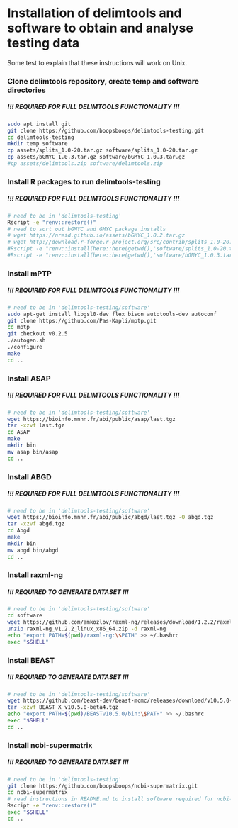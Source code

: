 # Installation of delimtools and software to obtain and analyse testing data

Some test to explain that these instructions will work on Unix.

### Clone delimtools repository, create temp and software directories
##### !!! REQUIRED FOR FULL DELIMTOOLS FUNCTIONALITY !!!
```bash
sudo apt install git
git clone https://github.com/boopsboops/delimtools-testing.git
cd delimtools-testing
mkdir temp software
cp assets/splits_1.0-20.tar.gz software/splits_1.0-20.tar.gz
cp assets/bGMYC_1.0.3.tar.gz software/bGMYC_1.0.3.tar.gz
#cp assets/delimtools.zip software/delimtools.zip
```

### Install R packages to run delimtools-testing
##### !!! REQUIRED FOR FULL DELIMTOOLS FUNCTIONALITY !!!
```bash
# need to be in 'delimtools-testing'
Rscript -e "renv::restore()"
# need to sort out bGMYC and GMYC package installs
# wget https://nreid.github.io/assets/bGMYC_1.0.2.tar.gz
# wget http://download.r-forge.r-project.org/src/contrib/splits_1.0-20.tar.gz
#Rscript -e "renv::install(here::here(getwd(),'software/splits_1.0-20.tar.gz'))"
#Rscript -e "renv::install(here::here(getwd(),'software/bGMYC_1.0.3.tar.gz'))"
```


### Install mPTP
##### !!! REQUIRED FOR FULL DELIMTOOLS FUNCTIONALITY !!!
```bash
# need to be in 'delimtools-testing/software'
sudo apt-get install libgsl0-dev flex bison autotools-dev autoconf
git clone https://github.com/Pas-Kapli/mptp.git
cd mptp
git checkout v0.2.5
./autogen.sh
./configure
make
cd ..
```


### Install ASAP
##### !!! REQUIRED FOR FULL DELIMTOOLS FUNCTIONALITY !!!
```bash
# need to be in 'delimtools-testing/software'
wget https://bioinfo.mnhn.fr/abi/public/asap/last.tgz
tar -xzvf last.tgz
cd ASAP
make
mkdir bin
mv asap bin/asap
cd ..
```


### Install ABGD
##### !!! REQUIRED FOR FULL DELIMTOOLS FUNCTIONALITY !!!
```bash
# need to be in 'delimtools-testing/software'
wget https://bioinfo.mnhn.fr/abi/public/abgd/last.tgz -O abgd.tgz
tar -xzvf abgd.tgz
cd Abgd
make
mkdir bin
mv abgd bin/abgd
cd ..
```


### Install raxml-ng
##### !!! REQUIRED TO GENERATE DATASET !!!
```bash
# need to be in 'delimtools-testing/software'
cd software
wget https://github.com/amkozlov/raxml-ng/releases/download/1.2.2/raxml-ng_v1.2.2_linux_x86_64.zip
unzip raxml-ng_v1.2.2_linux_x86_64.zip -d raxml-ng
echo "export PATH=$(pwd)/raxml-ng:\$PATH" >> ~/.bashrc
exec "$SHELL"
```


### Install BEAST
##### !!! REQUIRED TO GENERATE DATASET !!!
```bash
# need to be in 'delimtools-testing/software'
wget https://github.com/beast-dev/beast-mcmc/releases/download/v10.5.0-beta4/BEAST_X_v10.5.0-beta4.tgz
tar -xzvf BEAST_X_v10.5.0-beta4.tgz
echo "export PATH=$(pwd)/BEASTv10.5.0/bin:\$PATH" >> ~/.bashrc
exec "$SHELL"
cd ..
```


### Install ncbi-supermatrix
##### !!! REQUIRED TO GENERATE DATASET !!!
```bash
# need to be in 'delimtools-testing'
git clone https://github.com/boopsboops/ncbi-supermatrix.git
cd ncbi-supermatrix
# read instructions in README.md to install software required for ncbi-supermatrix
Rscript -e "renv::restore()"
exec "$SHELL"
cd ..
```
